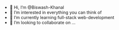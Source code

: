 - 👋 Hi, I’m @Biswash-Khanal
- 👀 I’m interested in everything you can think of
- 🌱 I’m currently learning full-stack web-development
- 💞️ I’m looking to collaborate on ...

